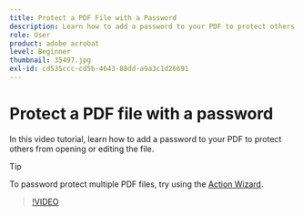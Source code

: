 ```yaml
---
title: Protect a PDF File with a Password
description: Learn how to add a password to your PDF to protect others from opening or editing the file
role: User
product: adobe acrobat
level: Beginner
thumbnail: 35497.jpg
exl-id: cd535ccc-cd5b-4643-88dd-a9a3c1d26691
---
```

# Protect a PDF file with a password

In this video tutorial, learn how to add a password to your PDF to protect others from opening or editing the file.

>[!TIP]
>
>To password protect multiple PDF files, try using the [Action Wizard](../advanced-tasks/action.md).

>[!VIDEO](https://video.tv.adobe.com/v/35497?hidetitle=true)

